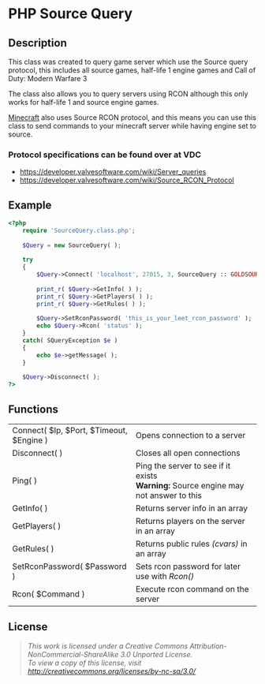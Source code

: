 # PHP Source Query

## Description
This class was created to query game server which use the Source query protocol, this includes all source games, half-life 1 engine games and Call of Duty: Modern Warfare 3

The class also allows you to query servers using RCON although this only works for half-life 1 and source engine games.

[Minecraft](http://minecraft.net) also uses Source RCON protocol, and this means you can use this class to send commands to your minecraft server while having engine set to source.

### Protocol specifications can be found over at VDC
* https://developer.valvesoftware.com/wiki/Server_queries
* https://developer.valvesoftware.com/wiki/Source_RCON_Protocol

## Example
```php
<?php
	require 'SourceQuery.class.php';
	
	$Query = new SourceQuery( );
	
	try
	{
		$Query->Connect( 'localhost', 27015, 3, SourceQuery :: GOLDSOURCE );
		
		print_r( $Query->GetInfo( ) );
		print_r( $Query->GetPlayers( ) );
		print_r( $Query->GetRules( ) );
		
		$Query->SetRconPassword( 'this_is_your_leet_rcon_password' );
		echo $Query->Rcon( 'status' );
	}
	catch( SQueryException $e )
	{
		echo $e->getMessage( );
	}
	
	$Query->Disconnect( );
?>
```

## Functions
<table>
	<tr>
		<td>Connect( $Ip, $Port, $Timeout, $Engine )</td>
		<td>Opens connection to a server</td>
	</tr>
	<tr>
		<td>Disconnect( )</td>
		<td>Closes all open connections</td>
	</tr>
	<tr>
		<td>Ping( )</td>
		<td>Ping the server to see if it exists<br><b>Warning:</b> Source engine may not answer to this</td>
	</tr>
	<tr>
		<td>GetInfo( )</td>
		<td>Returns server info in an array</td>
	</tr>
	<tr>
		<td>GetPlayers( )</td>
		<td>Returns players on the server in an array</td>
	</tr>
	<tr>
		<td>GetRules( )</td>
		<td>Returns public rules <i>(cvars)</i> in an array</td>
	</tr>
	<tr>
		<td>SetRconPassword( $Password )</td>
		<td>Sets rcon password for later use with <i>Rcon()</i></td>
	</tr>
	<tr>
		<td>Rcon( $Command )</td>
		<td>Execute rcon command on the server</td>
	</tr>
</table>

## License
> *This work is licensed under a Creative Commons Attribution-NonCommercial-ShareAlike 3.0 Unported License.<br>
> To view a copy of this license, visit http://creativecommons.org/licenses/by-nc-sa/3.0/*
